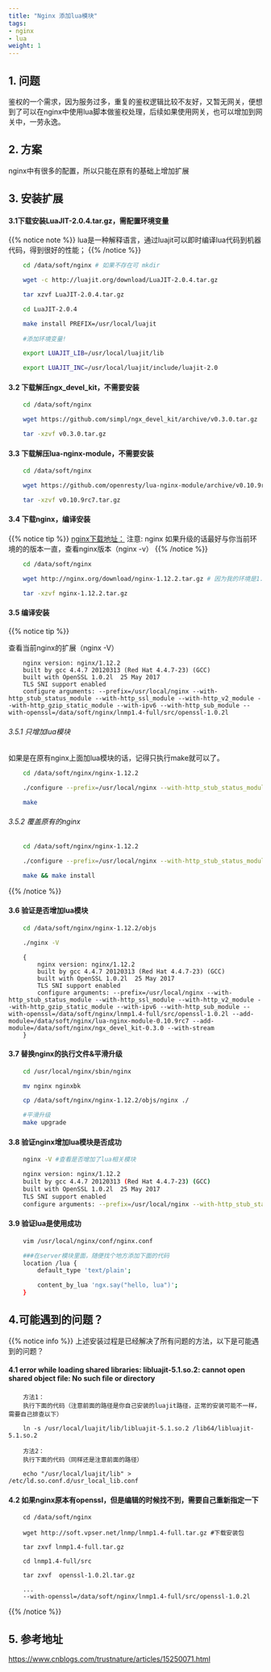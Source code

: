 ```yaml
---
title: "Nginx 添加lua模块"
tags: 
- nginx
- lua
weight: 1
---
```

## 1. 问题
鉴权的一个需求，因为服务过多，重复的鉴权逻辑比较不友好，又暂无网关，便想到了可以在nginx中使用lua脚本做鉴权处理，后续如果使用网关，也可以增加到网关中，一劳永逸。

## 2. 方案
nginx中有很多的配置，所以只能在原有的基础上增加扩展

## 3. 安装扩展

#### 3.1下载安装LuaJIT-2.0.4.tar.gz，需配置环境变量
{{% notice note %}}
lua是一种解释语言，通过luajit可以即时编译lua代码到机器代码，得到很好的性能；
{{% /notice %}}

```bash
    cd /data/soft/nginx # 如果不存在可 mkdir

    wget -c http://luajit.org/download/LuaJIT-2.0.4.tar.gz

    tar xzvf LuaJIT-2.0.4.tar.gz

    cd LuaJIT-2.0.4

    make install PREFIX=/usr/local/luajit
    
    #添加环境变量!

    export LUAJIT_LIB=/usr/local/luajit/lib

    export LUAJIT_INC=/usr/local/luajit/include/luajit-2.0
```

#### 3.2 下载解压ngx_devel_kit，不需要安装
```bash
    cd /data/soft/nginx

    wget https://github.com/simpl/ngx_devel_kit/archive/v0.3.0.tar.gz

    tar -xzvf v0.3.0.tar.gz
```

#### 3.3 下载解压lua-nginx-module，不需要安装
```bash
    cd /data/soft/nginx

    wget https://github.com/openresty/lua-nginx-module/archive/v0.10.9rc7.tar.gz

    tar -xzvf v0.10.9rc7.tar.gz
```

#### 3.4 下载nginx，编译安装
{{% notice tip %}}
[nginx下载地址：](http://nginx.org/download/)
注意: nginx 如果升级的话最好与你当前环境的的版本一直，查看nginx版本（nginx -v）
{{% /notice %}}

```bash
    cd /data/soft/nginx

    wget http://nginx.org/download/nginx-1.12.2.tar.gz # 因为我的环境是1.12.2 所以下载了这个版本，如果其他版本，可以直接更改版本号

    tar -xzvf nginx-1.12.2.tar.gz
```

#### 3.5 编译安装
{{% notice tip %}}

查看当前nginx的扩展（nginx -V）

```text
    nginx version: nginx/1.12.2
    built by gcc 4.4.7 20120313 (Red Hat 4.4.7-23) (GCC) 
    built with OpenSSL 1.0.2l  25 May 2017
    TLS SNI support enabled
    configure arguments: --prefix=/usr/local/nginx --with-http_stub_status_module --with-http_ssl_module --with-http_v2_module --with-http_gzip_static_module --with-ipv6 --with-http_sub_module --with-openssl=/data/soft/nginx/lnmp1.4-full/src/openssl-1.0.2l
```

###### 3.5.1 只增加lua模块
如果是在原有nginx上面加lua模块的话，记得只执行make就可以了。

```bash
    cd /data/soft/nginx/nginx-1.12.2

    ./configure --prefix=/usr/local/nginx --with-http_stub_status_module --with-http_ssl_module --with-http_v2_module --with-http_gzip_static_module --with-ipv6 --with-http_sub_module --with-openssl=/data/soft/nginx/lnmp1.4-full/src/openssl-1.0.2l --add-module=/data/soft/nginx/lua-nginx-module-0.10.9rc7 --add-module=/data/soft/nginx/ngx_devel_kit-0.3.0 --with-stream

    make
```

###### 3.5.2 覆盖原有的nginx
```bash
    cd /data/soft/nginx/nginx-1.12.2

    ./configure --prefix=/usr/local/nginx --with-http_stub_status_module --with-http_ssl_module --with-http_v2_module --with-http_gzip_static_module --with-ipv6 --with-http_sub_module --with-openssl=/data/soft/nginx/lnmp1.4-full/src/openssl-1.0.2l --add-module=/data/soft/nginx/lua-nginx-module-0.10.9rc7 --add-module=/data/soft/nginx/ngx_devel_kit-0.3.0 --with-stream

    make && make install
```
{{% /notice %}}

#### 3.6 验证是否增加lua模块
```bash
    cd /data/soft/nginx/nginx-1.12.2/objs

    ./nginx -V
```
```nginx
    {
        nginx version: nginx/1.12.2
        built by gcc 4.4.7 20120313 (Red Hat 4.4.7-23) (GCC) 
        built with OpenSSL 1.0.2l  25 May 2017
        TLS SNI support enabled
        configure arguments: --prefix=/usr/local/nginx --with-http_stub_status_module --with-http_ssl_module --with-http_v2_module --with-http_gzip_static_module --with-ipv6 --with-http_sub_module --with-openssl=/data/soft/nginx/lnmp1.4-full/src/openssl-1.0.2l --add-module=/data/soft/nginx/lua-nginx-module-0.10.9rc7 --add-module=/data/soft/nginx/ngx_devel_kit-0.3.0 --with-stream
    }
```

#### 3.7 替换nginx的执行文件&平滑升级
```bash
    cd /usr/local/nginx/sbin/nginx

    mv nginx nginxbk

    cp /data/soft/nginx/nginx-1.12.2/objs/nginx ./

    #平滑升级
    make upgrade
```

#### 3.8 验证nginx增加lua模块是否成功
```bash
    nginx -V #查看是否增加了lua相关模块

    nginx version: nginx/1.12.2
    built by gcc 4.4.7 20120313 (Red Hat 4.4.7-23) (GCC) 
    built with OpenSSL 1.0.2l  25 May 2017
    TLS SNI support enabled
    configure arguments: --prefix=/usr/local/nginx --with-http_stub_status_module --with-http_ssl_module --with-http_v2_module --with-http_gzip_static_module --with-ipv6 --with-http_sub_module --with-openssl=/data/soft/nginx/lnmp1.4-full/src/openssl-1.0.2l --add-module=/data/soft/nginx/lua-nginx-module-0.10.9rc7 --add-module=/data/soft/nginx/ngx_devel_kit-0.3.0 --with-stream
```

#### 3.9 验证lua是使用成功
```bash
    vim /usr/local/nginx/conf/nginx.conf

    ###在server模块里面，随便找个地方添加下面的代码
    location /lua {
        default_type 'text/plain';

        content_by_lua 'ngx.say("hello, lua")';
    }
```

## 4.可能遇到的问题？
{{% notice info %}}
上述安装过程是已经解决了所有问题的方法，以下是可能遇到的问题？

#### 4.1 error while loading shared libraries: libluajit-5.1.so.2: cannot open shared object file: No such file or directory
```text
    方法1：
    执行下面的代码（注意前面的路径是你自己安装的luajit路径，正常的安装可能不一样，需要自己排查以下）

    ln -s /usr/local/luajit/lib/libluajit-5.1.so.2 /lib64/libluajit-5.1.so.2

    方法2：
    执行下面的代码（同样还是注意前面的路径）

    echo "/usr/local/luajit/lib" > /etc/ld.so.conf.d/usr_local_lib.conf
```
#### 4.2 如果nginx原本有openssl，但是编辑的时候找不到，需要自己重新指定一下
```text
    cd /data/soft/nginx

    wget http://soft.vpser.net/lnmp/lnmp1.4-full.tar.gz #下载安装包

    tar zxvf lnmp1.4-full.tar.gz

    cd lnmp1.4-full/src

    tar zxvf  openssl-1.0.2l.tar.gz

    ...
    --with-openssl=/data/soft/nginx/lnmp1.4-full/src/openssl-1.0.2l
```
{{% /notice %}}

## 5. 参考地址
https://www.cnblogs.com/trustnature/articles/15250071.html

